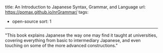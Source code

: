 title: An Introduction to Japanese Syntax, Grammar, and Language
url: https://pomax.github.io/nrGrammar/
tags:
  - open-source
sort: 1
---
"This book explains Japanese the way one may find it taught at universities, covering everything from basic to intermediary Japanese, and even touching on some of the more advanced constructions."
